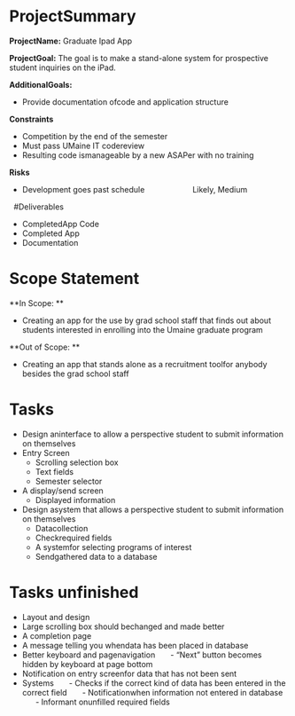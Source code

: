 # ProjectSummary

**ProjectName:** Graduate Ipad App

**ProjectGoal:** The goal is to make a stand-alone system for prospective student inquiries on the iPad.

**AdditionalGoals:**

- Provide documentation ofcode and application structure 

**Constraints**

- Competition by the end of the semester
- Must pass UMaine IT codereview
- Resulting code ismanageable by a new ASAPer with no training

**Risks**

- Development goes past schedule                      Likely, Medium

 
#Deliverables

- CompletedApp Code
- Completed App
- Documentation 


# Scope Statement

**In Scope: **

- Creating an app for the use by grad school staff that finds out about students interested in enrolling into the Umaine graduate program


**Out of Scope: **

- Creating an app that stands alone as a recruitment toolfor anybody besides the grad school staff


# Tasks

- Design aninterface to allow a perspective student to submit information on themselves
- Entry Screen
	- Scrolling selection box
	- Text fields
	- Semester selector
- A display/send screen
	- Displayed information
- Design asystem that allows a perspective student to submit information on themselves
	- Datacollection 
	- Checkrequired fields
	- A systemfor selecting programs of interest
	- Sendgathered data to a database


# Tasks unfinished 

- Layout and design
- Large scrolling box should bechanged and made better
- A completion page
- A message telling you whendata has been placed in database
- Better keyboard and pagenavigation
      - “Next” button becomes hidden by keyboard at page bottom
- Notification on entry screenfor data that has not been sent
- Systems
      - Checks if the correct kind of data has been entered in the correct field
      - Notificationwhen information not entered in database
      - Informant onunfilled required fields


